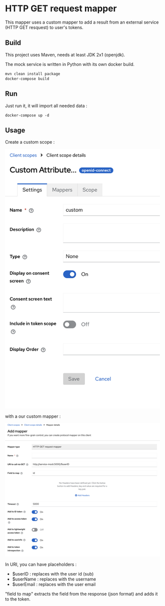 # HTTP GET request mapper

This mapper uses a custom mapper to add a result from an external service (HTTP GET resquest) to user's tokens.

## Build

This project uses Maven, needs at least JDK 2x1 (openjdk).

The mock service is written in Python with its own docker build.

```
mvn clean install package
docker-compose build
```

## Run

Just run it, it will import all needed data :

```
docker-compose up -d
```

## Usage


Create a custom scope :

![image.png](assets/image1.png)

with a our custom mapper :

![image.png](assets/image.png)


In URI, you can have placeholders :

- $userID : replaces with the user id (sub)
- $userName : replaces with the username
- $userEmail : replaces with the user email

"field to map" extracts the field from the response (json format) and adds it to the token.
